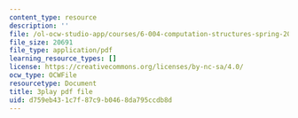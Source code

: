 ```yaml
---
content_type: resource
description: ''
file: /ol-ocw-studio-app/courses/6-004-computation-structures-spring-2017/d759eb431c7f87c9b0468da795ccdb8d_O6yw1qkECig.pdf
file_size: 20691
file_type: application/pdf
learning_resource_types: []
license: https://creativecommons.org/licenses/by-nc-sa/4.0/
ocw_type: OCWFile
resourcetype: Document
title: 3play pdf file
uid: d759eb43-1c7f-87c9-b046-8da795ccdb8d
---
```

